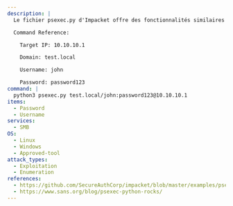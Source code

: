 ```yaml
---
description: |
  Le fichier psexec.py d'Impacket offre des fonctionnalités similaires à celles de psexec. Cela vous donnera un shell interactif sur l'hôte Windows. Il peut également être utilisé pour trouver des parts accessibles en écriture sur la machine cible.

  Command Reference:

  	Target IP: 10.10.10.1

  	Domain: test.local

  	Username: john

  	Password: password123
command: |
  python3 psexec.py test.local/john:password123@10.10.10.1
items:
  - Password
  - Username
services:
  - SMB
OS:
  - Linux
  - Windows
  - Approved-tool
attack_types:
  - Exploitation
  - Enumeration
references:
  - https://github.com/SecureAuthCorp/impacket/blob/master/examples/psexec.py
  - https://www.sans.org/blog/psexec-python-rocks/
---
```

